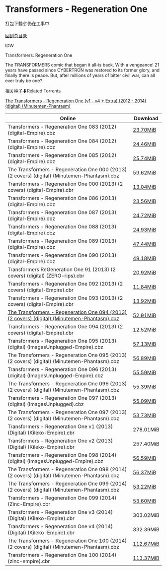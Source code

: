 # Transformers - Regeneration One

打包下载📦仍在工事中

[回到总目录](/Catalogs.md)

IDW

Transformers: Regeneration One

The TRANSFORMERS comic that began it all-is back. With a vengeance! 21 years have passed since CYBERTRON was restored to its former glory, and finally there is peace. But, after millions of years of bitter civil war, can all ever truly be one?





相关种子⬇Related Torrents

[The Transformers - Regeneration One (v1 - v4 + Extra) (2012 - 2014) (digital) (Minutemen-Phantasm)](https://github.com/alicewish/markdown/blob/master/torrent/The-Transformers---Regeneration-One--v1---v4---Extra---2012---2014---digital---Minutemen-Phantasm.md)

Online | Download
--- | ---
Transformers - Regeneration One 083 (2012) (digital-Empire).cbz | [23.70MiB](https://pan.baidu.com/s/1eR9nlFO#list/path=%2F0-Day%20Week%20of%202012%20Q3%2F0-Day%20Week%20of%202012.09.05%2F%E3%82%A6%E3%82%A6%E3%82%B3%E3%82%A2%E3%82%AB%E3%82%BB%E3%82%B3%E3%82%AF%E3%82%B9%E3%82%BB%E3%82%BB%E3%82%B9%E3%82%BB%E3%82%B7%E3%82%B5%E3%82%BB%E3%82%A4%E3%82%AB%E3%82%A2%E3%82%A8%E3%82%AB%E3%82%BD%E3%82%BB%E3%82%A6%E3%82%B1%E3%82%A2%E3%82%A6%E3%82%A6%E3%82%BF%E3%82%AA%E3%82%AA%E3%82%B5&parentPath=%2F0-Day%20Week%20of%202012%20Q3)
Transformers - Regeneration One 084 (2012) (digital-Empire).cbz | [24.46MiB](https://pan.baidu.com/s/1c2GZf5e#list/path=%2F0-Day%20Week%20of%202012%20Q4%2F0-Day%20Week%20of%202012.10.10%2F%E3%82%AB%E3%82%BB%E3%82%B3%E3%82%BF%E3%82%B1%E3%82%BB%E3%82%B5%E3%82%A2%E3%82%B5%E3%82%AB%E3%82%AD%E3%82%B3%E3%82%B9%E3%82%A2%E3%82%A2%E3%82%BF%E3%82%A8%E3%82%BB%E3%82%A2%E3%82%B7%E3%82%BB%E3%82%BF%E3%82%A6%E3%82%B1%E3%82%AD%E3%82%BD%E3%82%AA%E3%82%A2%E3%82%B1%E3%82%B7%E3%82%B5%E3%82%BD&parentPath=%2F0-Day%20Week%20of%202012%20Q4)
Transformers - Regeneration One 085 (2012) (digital-Empire).cbz | [25.74MiB](https://pan.baidu.com/s/1kVah2jd#list/path=%2F0-Day%20Week%20of%202012%20Q4%2F0-Day%20Week%20of%202012.11.07%2F%E3%82%A2%E3%82%A8%E3%82%B7%E3%82%BD%E3%82%A2%E3%82%BB%E3%82%A2%E3%82%BF%E3%82%A8%E3%82%BF%E3%82%AA%E3%82%B9%E3%82%AB%E3%82%A6%E3%82%B9%E3%82%B1%E3%82%AF%E3%82%B5%E3%82%A4%E3%82%A4%E3%82%A8%E3%82%AA%E3%82%B5%E3%82%BB%E3%82%A2%E3%82%AA%E3%82%B3%E3%82%AD%E3%82%A4%E3%82%A8%E3%82%AB%E3%82%BD&parentPath=%2F0-Day%20Week%20of%202012%20Q4)
The Transformers - Regeneration One 000 (2013) (2 covers) (digital) (Minutemen-Phantasm).cbz | [59.62MiB](https://pan.baidu.com/s/1qXIwp7e#list/path=%2F0-Day%20Week%20of%202013%20Q3%2F0-Day%20Week%20of%202013.09.18%2F%E3%82%AD%E3%82%AA%E3%82%B7%E3%82%BF%E3%82%AF%E3%82%A4%E3%82%A2%E3%82%BD%E3%82%B9%E3%82%B1%E3%82%BF%E3%82%A2%E3%82%B9%E3%82%AB%E3%82%B1%E3%82%A8%E3%82%A6%E3%82%B5%E3%82%B7%E3%82%A2%E3%82%A2%E3%82%AA%E3%82%A8%E3%82%BF%E3%82%A8%E3%82%A6%E3%82%A2%E3%82%B5%E3%82%A4%E3%82%A2%E3%82%A4%E3%82%BB&parentPath=%2F0-Day%20Week%20of%202013%20Q3)
Transformers - Regeneration One 000 (2013) (2 covers) (digital-Empire).cbr | [13.04MiB](https://pan.baidu.com/s/1qXIwp7e#list/path=%2F0-Day%20Week%20of%202013%20Q3%2F0-Day%20Week%20of%202013.09.18%2F%E3%82%AF%E3%82%A2%E3%82%B1%E3%82%B5%E3%82%AD%E3%82%B5%E3%82%AB%E3%82%B3%E3%82%AB%E3%82%A6%E3%82%B3%E3%82%A6%E3%82%BB%E3%82%B3%E3%82%B1%E3%82%B7%E3%82%AD%E3%82%BF%E3%82%A6%E3%82%B9%E3%82%B5%E3%82%A6%E3%82%A2%E3%82%B7%E3%82%A6%E3%82%BB%E3%82%B3%E3%82%B7%E3%82%B5%E3%82%B9%E3%82%AA%E3%82%A4&parentPath=%2F0-Day%20Week%20of%202013%20Q3)
Transformers - Regeneration One 086 (2013) (digital-Empire).cbz | [23.56MiB](https://pan.baidu.com/s/1hsmyIVy#list/path=%2F0-Day%20Week%20of%202012%20Q4%2F0-Day%20Week%20of%202012.12.05%2F%E3%82%B3%E3%82%AB%E3%82%AA%E3%82%A8%E3%82%A6%E3%82%B7%E3%82%B3%E3%82%B1%E3%82%B1%E3%82%AD%E3%82%B3%E3%82%A6%E3%82%BB%E3%82%AD%E3%82%B7%E3%82%AD%E3%82%BB%E3%82%B3%E3%82%AD%E3%82%A6%E3%82%A4%E3%82%BD%E3%82%AD%E3%82%B3%E3%82%B7%E3%82%B7%E3%82%AA%E3%82%AD%E3%82%B7%E3%82%AF%E3%82%B3%E3%82%B9&parentPath=%2F0-Day%20Week%20of%202012%20Q4)
Transformers - Regeneration One 087 (2013) (digital-Empire).cbz | [24.72MiB](https://pan.baidu.com/s/1o8h2NbG#list/path=%2F0-Day%20Week%20of%202013%20Q1%2F0-Day%20Week%20of%202013.01.02%2F%E3%82%BB%E3%82%A2%E3%82%AA%E3%82%BB%E3%82%A6%E3%82%B9%E3%82%BD%E3%82%A6%E3%82%AF%E3%82%AB%E3%82%A8%E3%82%A4%E3%82%B1%E3%82%B7%E3%82%A2%E3%82%B3%E3%82%B1%E3%82%B3%E3%82%BB%E3%82%BB%E3%82%A8%E3%82%AB%E3%82%AA%E3%82%A8%E3%82%BB%E3%82%BF%E3%82%BF%E3%82%A6%E3%82%BB%E3%82%B5%E3%82%AF%E3%82%A2&parentPath=%2F0-Day%20Week%20of%202013%20Q1)
Transformers - Regeneration One 088 (2013) (digital-Empire).cbz | [24.93MiB](https://pan.baidu.com/s/1bpdL563#list/path=%2F0-Day%20Week%20of%202013%20Q1%2F0-Day%20Week%20of%202013.02.13%2F%E3%82%BB%E3%82%AA%E3%82%AA%E3%82%B3%E3%82%AA%E3%82%A6%E3%82%AF%E3%82%A4%E3%82%A8%E3%82%AB%E3%82%BF%E3%82%B7%E3%82%AA%E3%82%AA%E3%82%B9%E3%82%B3%E3%82%AB%E3%82%B7%E3%82%AB%E3%82%B1%E3%82%BB%E3%82%AF%E3%82%AB%E3%82%B3%E3%82%AD%E3%82%B7%E3%82%AF%E3%82%A2%E3%82%A8%E3%82%BD%E3%82%AA%E3%82%A2&parentPath=%2F0-Day%20Week%20of%202013%20Q1)
Transformers - Regeneration One 089 (2013) (digital-Empire).cbz | [47.44MiB](https://pan.baidu.com/s/1c2avBS8#list/path=%2F0-Day%20Week%20of%202013%20Q1%2F0-Day%20Week%20of%202013.03.13%2F%E3%82%B9%E3%82%B5%E3%82%BD%E3%82%BD%E3%82%AD%E3%82%AF%E3%82%AB%E3%82%A2%E3%82%AF%E3%82%B9%E3%82%A4%E3%82%A4%E3%82%B3%E3%82%AF%E3%82%B1%E3%82%B1%E3%82%A6%E3%82%B3%E3%82%B3%E3%82%B1%E3%82%AB%E3%82%BB%E3%82%AA%E3%82%B1%E3%82%A4%E3%82%A4%E3%82%A8%E3%82%AD%E3%82%A2%E3%82%B9%E3%82%BF%E3%82%A8&parentPath=%2F0-Day%20Week%20of%202013%20Q1)
Transformers - Regeneration One 090 (2013) (digital-Empire).cbz | [49.18MiB](https://pan.baidu.com/s/1pL9lgjp#list/path=%2F0-Day%20Week%20of%202013%20Q2%2F0-Day%20Week%20of%202013.04.10%2F%E3%82%B3%E3%82%AB%E3%82%A6%E3%82%B7%E3%82%A6%E3%82%AA%E3%82%AD%E3%82%BB%E3%82%BD%E3%82%A4%E3%82%AD%E3%82%BD%E3%82%A8%E3%82%BF%E3%82%A6%E3%82%A8%E3%82%B3%E3%82%B3%E3%82%AA%E3%82%B9%E3%82%B9%E3%82%B3%E3%82%AD%E3%82%A4%E3%82%A4%E3%82%B1%E3%82%B9%E3%82%BF%E3%82%B5%E3%82%BD%E3%82%A4%E3%82%AF&parentPath=%2F0-Day%20Week%20of%202013%20Q2)
Transformers ReGeneration One 91 (2013) (2 covers) (digital) (ZERO-rips).cbr | [20.92MiB](https://pan.baidu.com/s/1o8N0sv4#list/path=%2F0-Day%20Week%20of%202013%20Q2%2F0-Day%20Week%20of%202013.05.08%2F%E3%82%B5%E3%82%AB%E3%82%B9%E3%82%AA%E3%82%B9%E3%82%AB%E3%82%AA%E3%82%BD%E3%82%A8%E3%82%AA%E3%82%BD%E3%82%BD%E3%82%AB%E3%82%BD%E3%82%BF%E3%82%B1%E3%82%BB%E3%82%AB%E3%82%AD%E3%82%AD%E3%82%A6%E3%82%A8%E3%82%B5%E3%82%BB%E3%82%AA%E3%82%B9%E3%82%BB%E3%82%A6%E3%82%A6%E3%82%AD%E3%82%BB%E3%82%AD&parentPath=%2F0-Day%20Week%20of%202013%20Q2)
Transformers - Regeneration One 092 (2013) (2 covers) (digital-Empire).cbr | [11.84MiB](https://pan.baidu.com/s/1jH5bp5O#list/path=%2F0-Day%20Week%20of%202013%20Q2%2F0-Day%20Week%20of%202013.06.12%2F%E3%82%B5%E3%82%A6%E3%82%B9%E3%82%B1%E3%82%AB%E3%82%B9%E3%82%B3%E3%82%BF%E3%82%A2%E3%82%A6%E3%82%AD%E3%82%B1%E3%82%AF%E3%82%BD%E3%82%B3%E3%82%A6%E3%82%BB%E3%82%AF%E3%82%AB%E3%82%B3%E3%82%A8%E3%82%AD%E3%82%AA%E3%82%B5%E3%82%BD%E3%82%B9%E3%82%AF%E3%82%AF%E3%82%B1%E3%82%A4%E3%82%B5%E3%82%B5&parentPath=%2F0-Day%20Week%20of%202013%20Q2)
Transformers - Regeneration One 093 (2013) (2 covers) (digital-Empire).cbr | [13.92MiB](https://pan.baidu.com/s/1c103Rgs#list/path=%2F0-Day%20Week%20of%202013%20Q3%2F0-Day%20Week%20of%202013.07.17%2F%E3%82%A8%E3%82%BD%E3%82%BF%E3%82%B9%E3%82%B7%E3%82%AF%E3%82%AB%E3%82%AA%E3%82%BD%E3%82%BD%E3%82%A2%E3%82%B3%E3%82%AD%E3%82%AB%E3%82%AA%E3%82%BD%E3%82%AA%E3%82%A8%E3%82%BF%E3%82%A6%E3%82%B7%E3%82%A4%E3%82%B7%E3%82%A8%E3%82%BD%E3%82%BB%E3%82%A4%E3%82%BB%E3%82%A8%E3%82%B5%E3%82%A2%E3%82%AD&parentPath=%2F0-Day%20Week%20of%202013%20Q3)
[The Transformers - Regeneration One 094 (2013) (2 covers) (digital) (Minutemen-Phantasm).cbz](https://github.com/alicewish/markdown/blob/master/comic/Transformers-Regeneration-One-094-2013-2-covers-digital-Minutemen-Phantasm-cbz.md) | [52.91MiB](https://pan.baidu.com/s/1nvQQkpb#list/path=%2F0-Day%20Week%20of%202013%20Q3%2F0-Day%20Week%20of%202013.08.28%2F%E3%82%B5%E3%82%BB%E3%82%A6%E3%82%AB%E3%82%AB%E3%82%BD%E3%82%B9%E3%82%B7%E3%82%A2%E3%82%A6%E3%82%A4%E3%82%BB%E3%82%B3%E3%82%AB%E3%82%BB%E3%82%A4%E3%82%AA%E3%82%A6%E3%82%A2%E3%82%AA%E3%82%BD%E3%82%BF%E3%82%BF%E3%82%B3%E3%82%A2%E3%82%B7%E3%82%A8%E3%82%A8%E3%82%B5%E3%82%AD%E3%82%BF%E3%82%A6&parentPath=%2F0-Day%20Week%20of%202013%20Q3)
Transformers - Regeneration One 094 (2013) (2 covers) (digital-Empire).cbr | [12.52MiB](https://pan.baidu.com/s/1nvQQkpb#list/path=%2F0-Day%20Week%20of%202013%20Q3%2F0-Day%20Week%20of%202013.08.28%2F%E3%82%B7%E3%82%B5%E3%82%AF%E3%82%AB%E3%82%A8%E3%82%BF%E3%82%AD%E3%82%AF%E3%82%AF%E3%82%B7%E3%82%A6%E3%82%BD%E3%82%B5%E3%82%A6%E3%82%BF%E3%82%AB%E3%82%A4%E3%82%A2%E3%82%BB%E3%82%B7%E3%82%A2%E3%82%A4%E3%82%B3%E3%82%B5%E3%82%BB%E3%82%B3%E3%82%BF%E3%82%B7%E3%82%B1%E3%82%A8%E3%82%A2%E3%82%BB&parentPath=%2F0-Day%20Week%20of%202013%20Q3)
Transformers - Regeneration One 095 (2013) (digital) (ImagesUnplugged-Empire).cbz | [57.13MiB](https://pan.baidu.com/s/1eSq6HCu#list/path=%2F0-Day%20Week%20of%202013%20Q4%2F0-Day%20Week%20of%202013.10.23%2F%E3%82%AB%E3%82%A6%E3%82%AD%E3%82%B9%E3%82%AA%E3%82%BF%E3%82%B3%E3%82%BD%E3%82%AD%E3%82%BF%E3%82%BD%E3%82%B3%E3%82%AA%E3%82%AD%E3%82%AF%E3%82%AF%E3%82%AB%E3%82%A4%E3%82%AA%E3%82%B3%E3%82%B5%E3%82%A6%E3%82%BD%E3%82%AA%E3%82%BF%E3%82%AA%E3%82%A2%E3%82%B9%E3%82%B7%E3%82%AB%E3%82%BB%E3%82%A2&parentPath=%2F0-Day%20Week%20of%202013%20Q4)
The Transformers - Regeneration One 095 (2013) (2 covers) (digital) (Minutemen-Phantasm).cbz | [56.89MiB](https://pan.baidu.com/s/1eSq6HCu#list/path=%2F0-Day%20Week%20of%202013%20Q4%2F0-Day%20Week%20of%202013.10.23%2F%E3%82%B3%E3%82%A8%E3%82%AF%E3%82%A4%E3%82%AA%E3%82%B5%E3%82%A6%E3%82%B1%E3%82%B9%E3%82%A2%E3%82%BD%E3%82%B5%E3%82%B9%E3%82%A6%E3%82%B7%E3%82%AA%E3%82%A4%E3%82%AF%E3%82%AF%E3%82%BB%E3%82%BF%E3%82%A2%E3%82%B9%E3%82%BD%E3%82%B7%E3%82%AB%E3%82%A4%E3%82%A4%E3%82%B1%E3%82%BD%E3%82%A2%E3%82%AA&parentPath=%2F0-Day%20Week%20of%202013%20Q4)
Transformers - Regeneration One 096 (2013) (digital) (ImagesUnplugged-Empire).cbz | [55.59MiB](https://pan.baidu.com/s/1bo5V9G7#list/path=%2F0-Day%20Week%20of%202013%20Q4%2F0-Day%20Week%20of%202013.12.04%2F%E3%82%B7%E3%82%AB%E3%82%AA%E3%82%B7%E3%82%A6%E3%82%B9%E3%82%AD%E3%82%A8%E3%82%B7%E3%82%B7%E3%82%AD%E3%82%A6%E3%82%B5%E3%82%B9%E3%82%B9%E3%82%AD%E3%82%AA%E3%82%B5%E3%82%AF%E3%82%AD%E3%82%A2%E3%82%A8%E3%82%A4%E3%82%A6%E3%82%B3%E3%82%AF%E3%82%B3%E3%82%A8%E3%82%BB%E3%82%A2%E3%82%A8%E3%82%B7&parentPath=%2F0-Day%20Week%20of%202013%20Q4)
The Transformers - Regeneration One 096 (2013) (2 covers) (digital) (Minutemen-Phantasm).cbz | [55.39MiB](https://pan.baidu.com/s/1hrFoOqo#list/path=%2F0-Day%20Week%20of%202013%20Q4%2F0-Day%20Week%20of%202013.11.27%2F%E3%82%B3%E3%82%AA%E3%82%BB%E3%82%AD%E3%82%B7%E3%82%BB%E3%82%A8%E3%82%AF%E3%82%A2%E3%82%AF%E3%82%B5%E3%82%BD%E3%82%B5%E3%82%A2%E3%82%B1%E3%82%A2%E3%82%BF%E3%82%BD%E3%82%B5%E3%82%B3%E3%82%AD%E3%82%AB%E3%82%B1%E3%82%A6%E3%82%AD%E3%82%A4%E3%82%B1%E3%82%B9%E3%82%AB%E3%82%BF%E3%82%BD%E3%82%AB&parentPath=%2F0-Day%20Week%20of%202013%20Q4)
Transformers - Regeneration One 097 (2013) (digital) (ImagesUnplugged).cbz | [55.09MiB](https://pan.baidu.com/s/1mi03MOS#list/path=%2F0-Day%20Week%20of%202013%20Q4%2F0-Day%20Week%20of%202013.12.18%2F%E3%82%A2%E3%82%A4%E3%82%AD%E3%82%BD%E3%82%AD%E3%82%B3%E3%82%BD%E3%82%A6%E3%82%A6%E3%82%B5%E3%82%AF%E3%82%B5%E3%82%B1%E3%82%B1%E3%82%A2%E3%82%A4%E3%82%B9%E3%82%AA%E3%82%BF%E3%82%A4%E3%82%B7%E3%82%B9%E3%82%BF%E3%82%B7%E3%82%AA%E3%82%B5%E3%82%AB%E3%82%A8%E3%82%A6%E3%82%A6%E3%82%A4%E3%82%AF&parentPath=%2F0-Day%20Week%20of%202013%20Q4)
The Transformers - Regeneration One 097 (2013) (2 covers) (digital) (Minutemen-Phantasm).cbz | [53.73MiB](https://pan.baidu.com/s/1mi03MOS#list/path=%2F0-Day%20Week%20of%202013%20Q4%2F0-Day%20Week%20of%202013.12.18%2F%E3%82%BF%E3%82%BB%E3%82%B5%E3%82%B5%E3%82%A4%E3%82%BD%E3%82%A2%E3%82%AF%E3%82%B1%E3%82%AD%E3%82%AB%E3%82%A4%E3%82%A6%E3%82%A2%E3%82%BD%E3%82%BD%E3%82%AD%E3%82%B5%E3%82%B1%E3%82%AB%E3%82%B3%E3%82%A2%E3%82%BF%E3%82%A4%E3%82%B5%E3%82%B7%E3%82%B7%E3%82%A6%E3%82%B5%E3%82%BF%E3%82%B9%E3%82%AF&parentPath=%2F0-Day%20Week%20of%202013%20Q4)
Transformers - Regeneration One v1 (2013) (Digital) (Kileko-Empire).cbr | 278.01MiB
Transformers - Regeneration One v2 (2013) (Digital) (Kileko-Empire).cbr | 257.40MiB
Transformers - Regeneration One 098 (2014) (digital) (ImagesUnplugged-Empire).cbz | [56.59MiB](https://pan.baidu.com/s/1nvsuglz#list/path=%2F0-Day%20Week%20of%202014%20Q1%2F0-Day%20Week%20of%202014.01.29%2F%E3%82%B1%E3%82%BF%E3%82%A4%E3%82%BF%E3%82%A4%E3%82%B3%E3%82%BD%E3%82%A2%E3%82%AD%E3%82%B9%E3%82%B7%E3%82%AF%E3%82%B1%E3%82%A6%E3%82%AB%E3%82%BB%E3%82%A2%E3%82%B9%E3%82%BF%E3%82%B1%E3%82%AD%E3%82%A4%E3%82%B7%E3%82%AD%E3%82%B7%E3%82%BD%E3%82%AB%E3%82%AA%E3%82%BF%E3%82%B5%E3%82%BD%E3%82%AD&parentPath=%2F0-Day%20Week%20of%202014%20Q1)
The Transformers - Regeneration One 098 (2014) (2 covers) (digital) (Minutemen-Phantasm).cbz | [56.37MiB](https://pan.baidu.com/s/1nvsuglz#list/path=%2F0-Day%20Week%20of%202014%20Q1%2F0-Day%20Week%20of%202014.01.29%2F%E3%82%BF%E3%82%BD%E3%82%AF%E3%82%B5%E3%82%A6%E3%82%AB%E3%82%A2%E3%82%A2%E3%82%AF%E3%82%A6%E3%82%BF%E3%82%A6%E3%82%BB%E3%82%B5%E3%82%B7%E3%82%A8%E3%82%BF%E3%82%AD%E3%82%AB%E3%82%B3%E3%82%BD%E3%82%BD%E3%82%B3%E3%82%AD%E3%82%A6%E3%82%B5%E3%82%A2%E3%82%A8%E3%82%B3%E3%82%A6%E3%82%B5%E3%82%B5&parentPath=%2F0-Day%20Week%20of%202014%20Q1)
The Transformers - Regeneration One 099 (2014) (2 covers) (digital) (Minutemen-Phantasm).cbz | [53.22MiB](https://pan.baidu.com/s/1hr7hn84#list/path=%2F0-Day%20Week%20of%202014%20Q1%2F0-Day%20Week%20of%202014.02.26%2F%E3%82%BB%E3%82%BF%E3%82%B1%E3%82%AF%E3%82%A8%E3%82%A8%E3%82%AB%E3%82%AD%E3%82%A8%E3%82%BD%E3%82%B3%E3%82%AB%E3%82%AA%E3%82%B7%E3%82%BF%E3%82%A8%E3%82%B9%E3%82%A8%E3%82%A2%E3%82%BD%E3%82%BB%E3%82%B7%E3%82%AB%E3%82%A2%E3%82%B1%E3%82%BF%E3%82%B3%E3%82%B9%E3%82%AD%E3%82%B1%E3%82%AD%E3%82%A4&parentPath=%2F0-Day%20Week%20of%202014%20Q1)
Transformers - Regeneration One 099 (2014) (Zinc-Empire).cbr | [53.60MiB](https://pan.baidu.com/s/1hr7hn84#list/path=%2F0-Day%20Week%20of%202014%20Q1%2F0-Day%20Week%20of%202014.02.26%2F%E3%82%BB%E3%82%AA%E3%82%A2%E3%82%A6%E3%82%A2%E3%82%B5%E3%82%B7%E3%82%B1%E3%82%BD%E3%82%B9%E3%82%AF%E3%82%A6%E3%82%A6%E3%82%B1%E3%82%BF%E3%82%B1%E3%82%AB%E3%82%BB%E3%82%A6%E3%82%A8%E3%82%A8%E3%82%A6%E3%82%B7%E3%82%B9%E3%82%BD%E3%82%AB%E3%82%B1%E3%82%A8%E3%82%B9%E3%82%AD%E3%82%BD%E3%82%B7&parentPath=%2F0-Day%20Week%20of%202014%20Q1)
Transformers - Regeneration One v3 (2014) (Digital) (Kileko-Empire).cbr | 303.02MiB
Transformers - Regeneration One v4 (2014) (Digital) (Kileko-Empire).cbr | 332.39MiB
The Transformers - Regeneration One 100 (2014) (2 covers) (digital) (Minutemen-Phantasm).cbz | [112.67MiB](https://pan.baidu.com/s/1boOmxAJ#list/path=%2F0-Day%20Week%20of%202014%20Q1%2F0-Day%20Week%20of%202014.03.19%2F%E3%82%BB%E3%82%A6%E3%82%BF%E3%82%AD%E3%82%B7%E3%82%B5%E3%82%A2%E3%82%AB%E3%82%A2%E3%82%BD%E3%82%BB%E3%82%B7%E3%82%B7%E3%82%B7%E3%82%B7%E3%82%A4%E3%82%B7%E3%82%B3%E3%82%AA%E3%82%A4%E3%82%B5%E3%82%A2%E3%82%A2%E3%82%A4%E3%82%B3%E3%82%A4%E3%82%B1%E3%82%A2%E3%82%B3%E3%82%B5%E3%82%B3%E3%82%A2&parentPath=%2F0-Day%20Week%20of%202014%20Q1)
Transformers - Regeneration One 100 (2014) (zinc-empire).cbr | [113.37MiB](https://pan.baidu.com/s/1boOmxAJ#list/path=%2F0-Day%20Week%20of%202014%20Q1%2F0-Day%20Week%20of%202014.03.19%2F%E3%82%B5%E3%82%AD%E3%82%B9%E3%82%AF%E3%82%AA%E3%82%A2%E3%82%B3%E3%82%AB%E3%82%B3%E3%82%B5%E3%82%A4%E3%82%B7%E3%82%B9%E3%82%A6%E3%82%B1%E3%82%B9%E3%82%A6%E3%82%B1%E3%82%A4%E3%82%AB%E3%82%BF%E3%82%B7%E3%82%B1%E3%82%B3%E3%82%B3%E3%82%B3%E3%82%B9%E3%82%BD%E3%82%A8%E3%82%B1%E3%82%AB%E3%82%B9&parentPath=%2F0-Day%20Week%20of%202014%20Q1)